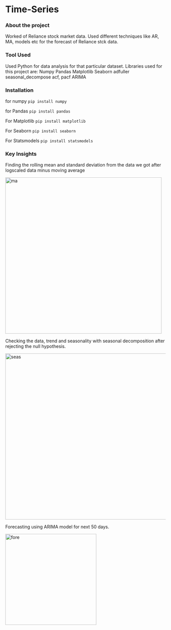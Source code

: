 # Time-Series

### About the project
Worked of Reliance stock market data.
Used different techniques like AR, MA, models etc for the forecast of Reliance stck data.

### Tool Used
Used Python for data analysis for that particular dataset. Libraries used for this project are:
Numpy
Pandas
Matplotlib
Seaborn
adfuller
seasonal_decompose
acf, pacf
ARIMA


### Installation
for numpy
```pip install numpy```  

for Pandas
 ```pip install pandas```

For Matplotlib
```pip install matplotlib```

For Seaborn
```pip install seaborn```

For Statsmodels
```pip install statsmodels```

### Key Insights
Finding the rolling mean and standard deviation from the data we got after logscaled data minus moving average

<img width="491" alt="ma" src="https://user-images.githubusercontent.com/69238621/140741199-7821a183-ed48-4155-9b2c-84a8a0992817.PNG">

Checking the data, trend and seasonality with seasonal decomposition after rejecting the null hypothesis.

<img width="522" alt="seas" src="https://user-images.githubusercontent.com/69238621/140743670-32e97e2c-ada1-42e7-889b-01f237a37878.PNG">

Forecasting using ARIMA model for next 50 days.

<img width="286" alt="fore" src="https://user-images.githubusercontent.com/69238621/140744115-cd1bba54-7d45-4f33-9569-038aa44c1c4e.PNG">

